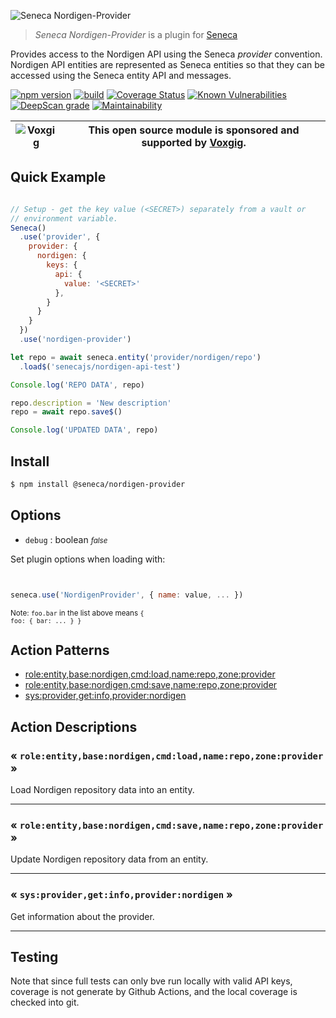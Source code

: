 ![Seneca Nordigen-Provider](http://senecajs.org/files/assets/seneca-logo.png)

> _Seneca Nordigen-Provider_ is a plugin for [Seneca](http://senecajs.org)


Provides access to the Nordigen API using the Seneca *provider*
convention. Nordigen API entities are represented as Seneca entities so
that they can be accessed using the Seneca entity API and messages.


[![npm version](https://img.shields.io/npm/v/@seneca/nordigen-provider.svg)](https://npmjs.com/package/@seneca/nordigen-provider)
[![build](https://github.com/senecajs/seneca-nordigen-provider/actions/workflows/build.yml/badge.svg)](https://github.com/senecajs/seneca-nordigen-provider/actions/workflows/build.yml)
[![Coverage Status](https://coveralls.io/repos/senecajs/seneca-nordigen-provider/badge.svg?branch=main)](https://coveralls.io/senecajs/seneca-nordigen-provider?branch=main)
[![Known Vulnerabilities](https://snyk.io/test/github/senecajs/seneca-nordigen-provider/badge.svg)](https://snyk.io/test/github/senecajs/seneca-nordigen-provider)
[![DeepScan grade](https://deepscan.io/api/teams/5016/projects/21342/branches/611017/badge/grade.svg)](https://deepscan.io/dashboard#view=project&tid=5016&pid=21342&bid=611017)
[![Maintainability](https://api.codeclimate.com/v1/badges/08fb814c5070ad97330d/maintainability)](https://codeclimate.com/github/senecajs/seneca-nordigen-provider/maintainability)


| ![Voxgig](https://www.voxgig.com/res/img/vgt01r.png) | This open source module is sponsored and supported by [Voxgig](https://www.voxgig.com). |
|---|---|


## Quick Example


```js

// Setup - get the key value (<SECRET>) separately from a vault or
// environment variable.
Seneca()
  .use('provider', {
    provider: {
      nordigen: {
        keys: {
          api: {
            value: '<SECRET>'
          },
        }
      }
    }
  })
  .use('nordigen-provider')

let repo = await seneca.entity('provider/nordigen/repo')
  .load$('senecajs/nordigen-api-test')

Console.log('REPO DATA', repo)

repo.description = 'New description'
repo = await repo.save$()

Console.log('UPDATED DATA', repo)

```

## Install

```sh
$ npm install @seneca/nordigen-provider
```



<!--START:options-->


## Options

* `debug` : boolean <i><small>false</small></i>


Set plugin options when loading with:
```js


seneca.use('NordigenProvider', { name: value, ... })


```


<small>Note: <code>foo.bar</code> in the list above means 
<code>{ foo: { bar: ... } }</code></small> 



<!--END:options-->

<!--START:action-list-->


## Action Patterns

* [role:entity,base:nordigen,cmd:load,name:repo,zone:provider](#-roleentitybasenordigencmdloadnamerepozoneprovider-)
* [role:entity,base:nordigen,cmd:save,name:repo,zone:provider](#-roleentitybasenordigencmdsavenamerepozoneprovider-)
* [sys:provider,get:info,provider:nordigen](#-sysprovidergetinfoprovidernordigen-)


<!--END:action-list-->

<!--START:action-desc-->


## Action Descriptions

### &laquo; `role:entity,base:nordigen,cmd:load,name:repo,zone:provider` &raquo;

Load Nordigen repository data into an entity.



----------
### &laquo; `role:entity,base:nordigen,cmd:save,name:repo,zone:provider` &raquo;

Update Nordigen repository data from an entity.



----------
### &laquo; `sys:provider,get:info,provider:nordigen` &raquo;

Get information about the provider.



----------


<!--END:action-desc-->




## Testing

Note that since full tests can only bve run locally with valid API
keys, coverage is not generate by Github Actions, and the local
coverage is checked into git.




